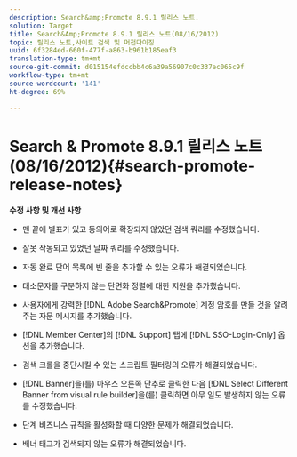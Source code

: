 ```yaml
---
description: Search&amp;Promote 8.9.1 릴리스 노트.
solution: Target
title: Search&Amp;Promote 8.9.1 릴리스 노트(08/16/2012)
topic: 릴리스 노트,사이트 검색 및 머천다이징
uuid: 6f3284ed-660f-477f-a863-b961b185eaf3
translation-type: tm+mt
source-git-commit: d015154efdccbb4c6a39a56907c0c337ec065c9f
workflow-type: tm+mt
source-wordcount: '141'
ht-degree: 69%

---
```



# Search &amp; Promote 8.9.1 릴리스 노트(08/16/2012){#search-promote-release-notes}

**수정 사항 및 개선 사항**

* 맨 끝에 별표가 있고 동의어로 확장되지 않았던 검색 쿼리를 수정했습니다.
* 잘못 작동되고 있었던 날짜 쿼리를 수정했습니다.
* 자동 완료 단어 목록에 빈 줄을 추가할 수 있는 오류가 해결되었습니다.
* 대소문자를 구분하지 않는 단면화 정렬에 대한 지원을 추가했습니다.
* 사용자에게 강력한 [!DNL Adobe Search&Promote] 계정 암호를 만들 것을 알려주는 자문 메시지를 추가했습니다.
* [!DNL Member Center]의 [!DNL Support] 탭에 [!DNL SSO-Login-Only] 옵션을 추가했습니다.

* 검색 크롤을 중단시킬 수 있는 스크립트 필터링의 오류가 해결되었습니다.
* [!DNL Banner]을(를) 마우스 오른쪽 단추로 클릭한 다음 [!DNL Select Different Banner from visual rule builder]을(를) 클릭하면 아무 일도 발생하지 않는 오류를 수정했습니다.

* 단계 비즈니스 규칙을 활성화할 때 다양한 문제가 해결되었습니다.
* 배너 태그가 검색되지 않는 오류가 해결되었습니다.

